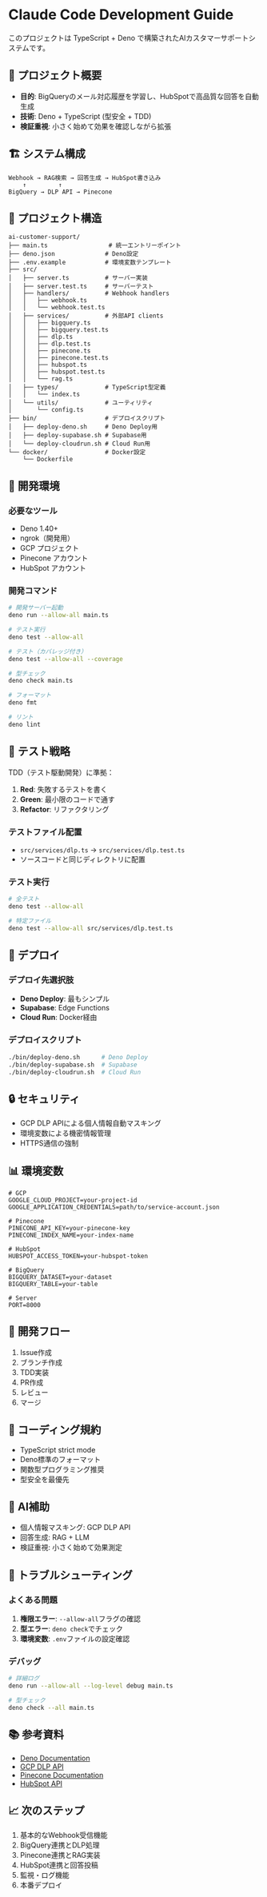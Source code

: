 # Claude Code Development Guide

このプロジェクトは TypeScript + Deno で構築されたAIカスタマーサポートシステムです。

## 🎯 プロジェクト概要

- **目的**: BigQueryのメール対応履歴を学習し、HubSpotで高品質な回答を自動生成
- **技術**: Deno + TypeScript (型安全 + TDD)
- **検証重視**: 小さく始めて効果を確認しながら拡張

## 🏗️ システム構成

```
Webhook → RAG検索 → 回答生成 → HubSpot書き込み
    ↑         ↑
BigQuery → DLP API → Pinecone
```

## 📁 プロジェクト構造

```
ai-customer-support/
├── main.ts                 # 統一エントリーポイント
├── deno.json              # Deno設定
├── .env.example           # 環境変数テンプレート
├── src/
│   ├── server.ts          # サーバー実装
│   ├── server.test.ts     # サーバーテスト
│   ├── handlers/          # Webhook handlers
│   │   ├── webhook.ts
│   │   └── webhook.test.ts
│   ├── services/          # 外部API clients
│   │   ├── bigquery.ts
│   │   ├── bigquery.test.ts
│   │   ├── dlp.ts
│   │   ├── dlp.test.ts
│   │   ├── pinecone.ts
│   │   ├── pinecone.test.ts
│   │   ├── hubspot.ts
│   │   ├── hubspot.test.ts
│   │   └── rag.ts
│   ├── types/             # TypeScript型定義
│   │   └── index.ts
│   └── utils/             # ユーティリティ
│       └── config.ts
├── bin/                   # デプロイスクリプト
│   ├── deploy-deno.sh     # Deno Deploy用
│   ├── deploy-supabase.sh # Supabase用
│   └── deploy-cloudrun.sh # Cloud Run用
└── docker/                # Docker設定
    └── Dockerfile
```

## 🔧 開発環境

### 必要なツール
- Deno 1.40+
- ngrok（開発用）
- GCP プロジェクト
- Pinecone アカウント
- HubSpot アカウント

### 開発コマンド

```bash
# 開発サーバー起動
deno run --allow-all main.ts

# テスト実行
deno test --allow-all

# テスト（カバレッジ付き）
deno test --allow-all --coverage

# 型チェック
deno check main.ts

# フォーマット
deno fmt

# リント
deno lint
```

## 🧪 テスト戦略

TDD（テスト駆動開発）に準拠：
1. **Red**: 失敗するテストを書く
2. **Green**: 最小限のコードで通す
3. **Refactor**: リファクタリング

### テストファイル配置
- `src/services/dlp.ts` → `src/services/dlp.test.ts`
- ソースコードと同じディレクトリに配置

### テスト実行
```bash
# 全テスト
deno test --allow-all

# 特定ファイル
deno test --allow-all src/services/dlp.test.ts
```

## 🚀 デプロイ

### デプロイ先選択肢
- **Deno Deploy**: 最もシンプル
- **Supabase**: Edge Functions
- **Cloud Run**: Docker経由

### デプロイスクリプト
```bash
./bin/deploy-deno.sh      # Deno Deploy
./bin/deploy-supabase.sh  # Supabase
./bin/deploy-cloudrun.sh  # Cloud Run
```

## 🔒 セキュリティ

- GCP DLP APIによる個人情報自動マスキング
- 環境変数による機密情報管理
- HTTPS通信の強制

## 📊 環境変数

```env
# GCP
GOOGLE_CLOUD_PROJECT=your-project-id
GOOGLE_APPLICATION_CREDENTIALS=path/to/service-account.json

# Pinecone
PINECONE_API_KEY=your-pinecone-key
PINECONE_INDEX_NAME=your-index-name

# HubSpot
HUBSPOT_ACCESS_TOKEN=your-hubspot-token

# BigQuery
BIGQUERY_DATASET=your-dataset
BIGQUERY_TABLE=your-table

# Server
PORT=8000
```

## 🔄 開発フロー

1. Issue作成
2. ブランチ作成
3. TDD実装
4. PR作成
5. レビュー
6. マージ

## 📝 コーディング規約

- TypeScript strict mode
- Deno標準のフォーマット
- 関数型プログラミング推奨
- 型安全を最優先

## 🤖 AI補助

- 個人情報マスキング: GCP DLP API
- 回答生成: RAG + LLM
- 検証重視: 小さく始めて効果測定

## 🚨 トラブルシューティング

### よくある問題
1. **権限エラー**: `--allow-all`フラグの確認
2. **型エラー**: `deno check`でチェック
3. **環境変数**: `.env`ファイルの設定確認

### デバッグ
```bash
# 詳細ログ
deno run --allow-all --log-level debug main.ts

# 型チェック
deno check --all main.ts
```

## 📚 参考資料

- [Deno Documentation](https://deno.land/manual)
- [GCP DLP API](https://cloud.google.com/dlp/docs)
- [Pinecone Documentation](https://docs.pinecone.io/)
- [HubSpot API](https://developers.hubspot.com/docs/api/overview)

## 📈 次のステップ

1. 基本的なWebhook受信機能
2. BigQuery連携とDLP処理
3. Pinecone連携とRAG実装
4. HubSpot連携と回答投稿
5. 監視・ログ機能
6. 本番デプロイ